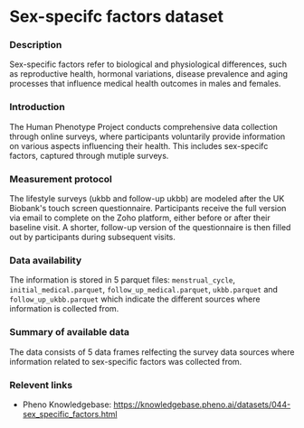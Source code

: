 # Sex-specifc factors dataset

### Description

Sex-specific factors refer to biological and physiological differences, such as reproductive health, hormonal variations, disease prevalence and aging processes that influence medical health outcomes in males and females.

### Introduction

The Human Phenotype Project conducts comprehensive data collection through online surveys, where participants voluntarily provide information on various aspects influencing their health. This includes sex-specifc factors, captured through mutiple surveys.

### Measurement protocol 
<!-- long measurment protocol for the data browser -->
The lifestyle surveys (ukbb and follow-up ukbb) are modeled after the UK Biobank's touch screen questionnaire. Participants receive the full version via email to complete on the Zoho platform, either before or after their baseline visit. A shorter, follow-up version of the questionnaire is then filled out by participants during subsequent visits. 

### Data availability 
<!-- for the example notebooks -->
The information is stored in 5 parquet files: `menstrual_cycle`, `initial_medical.parquet`, `follow_up_medical.parquet`, `ukbb.parquet` and `follow_up_ukbb.parquet` which indicate the different sources where information is collected from.

### Summary of available data 
<!-- for the data browser -->
The data consists of 5 data frames relfecting the survey data sources where information related to sex-specific factors was collected from.

### Relevent links

* Pheno Knowledgebase: https://knowledgebase.pheno.ai/datasets/044-sex_specific_factors.html
